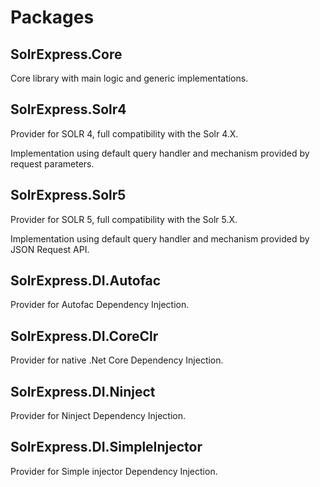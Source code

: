 # Packages

## SolrExpress.Core

Core library with main logic and generic implementations.

## SolrExpress.Solr4

Provider for SOLR 4, full compatibility with the Solr 4.X.

Implementation using default query handler and mechanism provided by request parameters.

## SolrExpress.Solr5

Provider for SOLR 5, full compatibility with the Solr 5.X.

Implementation using default query handler and mechanism provided by JSON Request API.

## SolrExpress.DI.Autofac

Provider for Autofac Dependency Injection.

## SolrExpress.DI.CoreClr

Provider for native .Net Core Dependency Injection.

## SolrExpress.DI.Ninject

Provider for Ninject Dependency Injection.

## SolrExpress.DI.SimpleInjector

Provider for Simple injector Dependency Injection.
